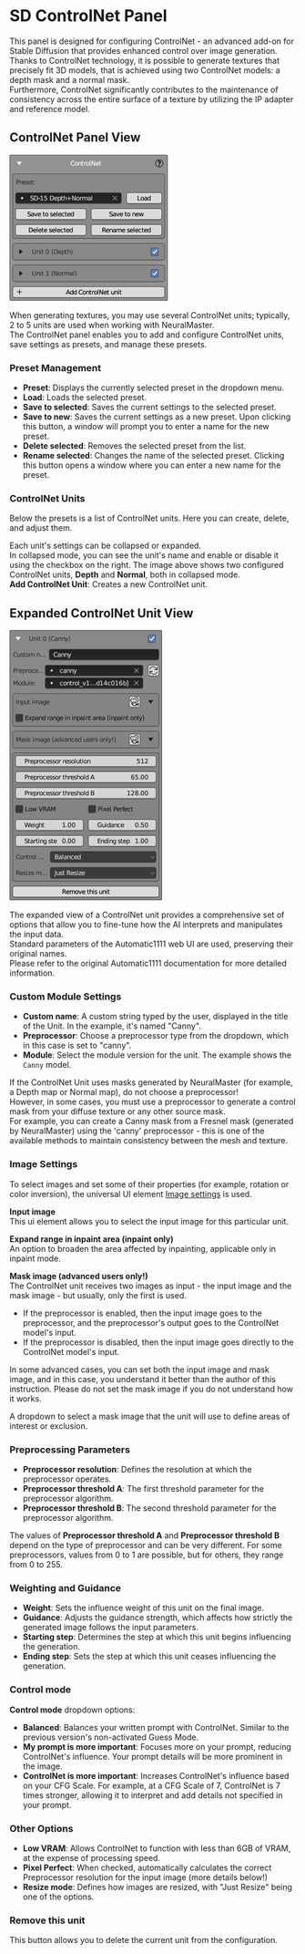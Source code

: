 # SD ControlNet Panel

This panel is designed for configuring ControlNet - an advanced add-on for Stable Diffusion that provides enhanced control over image generation.  
Thanks to ControlNet technology, it is possible to generate textures that precisely fit 3D models, that is achieved using two ControlNet models: a depth mask and a normal mask.  
Furthermore, ControlNet significantly contributes to the maintenance of consistency across the entire surface of a texture by utilizing the IP adapter and reference model.

## ControlNet Panel View

![ControlNet Panel](../img/controlnet_panel.png)

When generating textures, you may use several ControlNet units; typically, 2 to 5 units are used when working with NeuralMaster.  
The ControlNet panel enables you to add and configure ControlNet units, save settings as presets, and manage these presets.

### Preset Management

- **Preset**: Displays the currently selected preset in the dropdown menu.  
- **Load**: Loads the selected preset.
- **Save to selected**: Saves the current settings to the selected preset.
- **Save to new**: Saves the current settings as a new preset. Upon clicking this button, a window will prompt you to enter a name for the new preset.
- **Delete selected**: Removes the selected preset from the list.
- **Rename selected**: Changes the name of the selected preset. Clicking this button opens a window where you can enter a new name for the preset.

### ControlNet Units

Below the presets is a list of ControlNet units. Here you can create, delete, and adjust them.

Each unit's settings can be collapsed or expanded.  
In collapsed mode, you can see the unit's name and enable or disable it using the checkbox on the right.
The image above shows two configured ControlNet units, **Depth** and **Normal**, both in collapsed mode.  
**Add ControlNet Unit**: Creates a new ControlNet unit.

## Expanded ControlNet Unit View

![Expanded ControlNet Unit](../img/controlnet_unit_expanded.png)

The expanded view of a ControlNet unit provides a comprehensive set of options that allow you to fine-tune how the AI interprets and manipulates the input data.  
Standard parameters of the Automatic1111 web UI are used, preserving their original names.  
Please refer to the original Automatic1111 documentation for more detailed information.

### Custom Module Settings

- **Custom name**: A custom string typed by the user, displayed in the title of the Unit. In the example, it's named "Canny".
- **Preprocessor**: Choose a preprocessor type from the dropdown, which in this case is set to "canny".
- **Module**: Select the module version for the unit. The example shows the `Canny` model.

If the ControlNet Unit uses masks generated by NeuralMaster (for example, a Depth map or Normal map), do not choose a preprocessor!  
However, in some cases, you must use a preprocessor to generate a control mask from your diffuse texture or any other source mask.  
For example, you can create a Canny mask from a Fresnel mask (generated by NeuralMaster) using the 'canny' preprocessor - this is one of the available methods to maintain consistency between the mesh and texture. 

### Image Settings

To select images and set some of their properties (for example, rotation or color inversion), the universal UI element [Image settings](image_selector.md) is used.

**Input image**  
This ui element allows you to select the input image for this particular unit.

**Expand range in inpaint area (inpaint only)**  
An option to broaden the area affected by inpainting, applicable only in inpaint mode.

**Mask image (advanced users only!)**  
The ControlNet unit receives two images as input - the input image and the mask image - but usually, only the first is used. 
- If the preprocessor is enabled, then the input image goes to the preprocessor, and the preprocessor's output goes to the ControlNet model's input.
- If the preprocessor is disabled, then the input image goes directly to the ControlNet model's input.

In some advanced cases, you can set both the input image and mask image, and in this case, you understand it better than the author of this instruction.
Please do not set the mask image if you do not understand how it works.

A dropdown to select a mask image that the unit will use to define areas of interest or exclusion.

### Preprocessing Parameters

- **Preprocessor resolution**: Defines the resolution at which the preprocessor operates.
- **Preprocessor threshold A**: The first threshold parameter for the preprocessor algorithm.
- **Preprocessor threshold B**: The second threshold parameter for the preprocessor algorithm.

The values of **Preprocessor threshold A** and **Preprocessor threshold B** depend on the type of preprocessor and can be very different.
For some preprocessors, values from 0 to 1 are possible, but for others, they range from 0 to 255.

### Weighting and Guidance

- **Weight**: Sets the influence weight of this unit on the final image.
- **Guidance**: Adjusts the guidance strength, which affects how strictly the generated image follows the input parameters.
- **Starting step**: Determines the step at which this unit begins influencing the generation.
- **Ending step**: Sets the step at which this unit ceases influencing the generation.

### Control mode

**Control mode** dropdown options:  
- **Balanced**: Balances your written prompt with ControlNet. Similar to the previous version's non-activated Guess Mode.  
- **My prompt is more important**: Focuses more on your prompt, reducing ControlNet's influence. Your prompt details will be more prominent in the image.  
- **ControlNet is more important**: Increases ControlNet's influence based on your CFG Scale. For example, at a CFG Scale of 7, ControlNet is 7 times stronger, allowing it to interpret and add details not specified in your prompt.  

### Other Options

- **Low VRAM**: Allows ControlNet to function with less than 6GB of VRAM, at the expense of processing speed.
- **Pixel Perfect**: When checked, automatically calculates the correct Preprocessor resolution for the input image (more details below!)
- **Resize mode**: Defines how images are resized, with "Just Resize" being one of the options.

### Remove this unit

This button allows you to delete the current unit from the configuration.  


